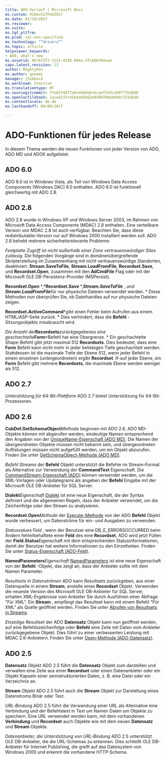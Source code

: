 ```yaml
---
title: ADO-Verlauf | Microsoft Docs
ms.custom: H1Hack27Feb2017
ms.date: 01/19/2017
ms.reviewer: 
ms.suite: 
ms.tgt_pltfrm: 
ms.prod: sql-non-specified
ms.technology: "“drivers”"
ms.topic: article
helpviewer_keywords:
- ADO, what's new
ms.assetid: 667673f2-3151-432b-894a-3fc60b704ea4
caps.latest.revision: 13
author: MightyPen
ms.author: genemi
manager: jhubbard
ms.workload: Inactive
ms.translationtype: MT
ms.sourcegitcommit: f7e6274d77a9cdd4de6cbcaef559ca99f77b3608
ms.openlocfilehash: 1ace4237c41b4a92b62e958970ebb49dcf2156d0
ms.contentlocale: de-de
ms.lasthandoff: 09/09/2017

---
```

# <a name="ado-features-for-each-release"></a>ADO-Funktionen für jedes Release
In diesem Thema werden die neuen Funktionen von jeder Version von ADO, ADO MD und ADOX aufgelistet.

## <a name="ado-60"></a>ADO 6.0
 ADO 6.0 ist in Windows Vista, als Teil von Windows Data Access Components (Windows DAC) 6.0 enthalten. ADO 6.0 ist funktionell gleichwertig mit ADO 2.8.

## <a name="ado-28"></a>ADO 2.8
 ADO 2.8 wurde in Windows XP und Windows Server 2003, im Rahmen von Microsoft Data Access Components (MDAC) 2.8 enthalten. Eine verteilbare Version von MDAC 2.8 ist auch verfügbar. Beachten Sie, dass diese redistributable-Version nur auf Windows 2000 installiert werden soll. ADO 2.8 behebt mehrere sicherheitsrelevante Probleme:

 *Festplatte Zugriff ist nicht außerhalb einer Zone vertrauenswürdiger Sites zulässig.*
Die folgenden Vorgänge sind in domänenübergreifende Skripterstellung im Zusammenhang mit nicht vertrauenswürdige Standorten, deaktiviert: **Stream.SaveToFile**, **Stream.LoadFromFile**, **Recordset.Save**, und **Recordset.Open**, zusammen mit den **AdCmdFile** Flag oder mit der Microsoft OLE DB-Persistenz-Provider (MSPersist).

 **Recordset.Open** *,***Recordset.Save** *,***Stream.SaveToFile** *, und* **Stream.LoadFromFile***für nur physische Dateien verwendet werden.        *
Diese Methoden nun überprüfen Sie, ob Dateihandles auf nur physische Dateien zeigen.

 **Recordset.ActiveCommand***gibt einen Fehler beim Aufrufen aus einem HTML/ASP-Seite zurück.  *
Dies verhindert, dass die **Befehl** -Sitzungsobjekts missbraucht wird.

 *Die Anzahl der***Recordsets***zurückgegebenes eine geschachtelte***Form***Befehl hat eine Obergrenze.        *
Ein geschachtelte Shape-Befehl gibt jetzt maximal 512 **Recordsets**. Dies bedeutet, dass eine **Form** Befehl kann nicht mehr in jeder beliebigen Tiefe geschachtelt werden. Stattdessen ist die maximale Tiefe der Ebene 512, wenn jeder Befehl in einem einzelnen (untergeordneten) ergibt **Recordset**. If-auf jeder Ebene, ein **Form** Befehl gibt mehrere **Recordsets**, die maximale Ebene werden weniger als 512.

## <a name="ado-27"></a>ADO 2.7
 *Unterstützung für 64-Bit-Plattform* ADO 2.7 bietet Unterstützung für 64-Bit-Prozessoren.

## <a name="ado-26"></a>ADO 2.6
 **CubDef.GetSchemaObject***Methode* beginnen mit ADO 2.6, ADO MD-Objekte können mit abgerufen werden, eindeutige Namen entsprechend den Angaben von der [UniqueName-Eigenschaft (ADO MD)](../../ado/reference/ado-md-api/uniquename-property-ado-md.md).   Die Namen der übergeordneten Objekte müssen nicht bekannt sein, und übergeordneten Auflistungen müssen nicht aufgefüllt werden, um ein Objekt abzurufen. Finden Sie unter [GetSchemaObject-Methode (ADO MD)](../../ado/reference/ado-md-api/getschemaobject-method-ado-md.md).

 *Befehl Streams* der **Befehl** Objekt unterstützt die Befehle im Stream-Format als Alternative zur Verwendung der **CommandText** Eigenschaft. Die [CommandStream-Eigenschaft (ADO)](../../ado/reference/ado-api/commandstream-property-ado.md) können verwendet werden, um die XML-Vorlagen oder Updategrams als angeben der **Befehl** Eingabe mit der Microsoft OLE DB-Anbieter für SQL Server.

 **Dialekt***Eigenschaft* [Dialekt](../../ado/reference/ado-api/dialect-property.md) ist eine neue Eigenschaft, die der Syntax definiert und die allgemeinen Regeln, dass der Anbieter verwendet, um die Zeichenfolge oder den Stream zu analysieren.  

 **Recordset.Open***Methode* der [Execute-Methode](../../ado/reference/ado-api/execute-method-ado-command.md) von der ADO **Befehl** Objekt wurde verbessert, um Datenströme für ein- und Ausgaben zu verwenden.  

 *Statusvalues Feld* , wenn der Benutzer eine DB_E_ERRORSOCCURRED beim Ändern fehlerbehaftete einer **Feld** des eine **Recordset**, ADO wird jetzt Füllen der **Field.Status**Eigenschaft mit dem entsprechenden Statusinformationen, damit der Benutzer hat weitere Informationen zu den Einzelheiten. Finden Sie unter [Status-Eigenschaft (ADO-Feld)](../../ado/reference/ado-api/status-property-ado-field.md).

 **NamedParameters***Eigenschaft* [NamedParameters](../../ado/reference/ado-api/namedparameters-property-ado.md) ist eine neue Eigenschaft von der **Befehl** -Objekt, das zeigt an, dass der Anbieter sollte mit dem Namen Parameter.  

 *Resultsets in Datenströmen* ADO kann Resultsets zurückgeben, aus einer Datenquelle in einem **Stream**, anstelle eines **Recordset** Objekt. Verwenden die neueste Version des Microsoft OLE DB-Anbieter für SQL Server, erhalten XML-Ergebnisse vom Anbieter Sie durch Ausführen einer Abfrage "Für XML". Ein **Stream** , empfängt das Resultset kann mit einem Befehl "Für XML" als Quelle geöffnet werden. Finden Sie unter [Abrufen von Resultsets in Streams](../../ado/guide/data/retrieving-resultsets-into-streams.md).

 *Einzeilige Resultset* der ADO **Datensatz** Objekt kann nun geöffnet werden, auf eine Befehlszeichenfolge oder **Befehl** eine Zeile mit Daten vom Anbieter zurückgegebene Objekt. Dies führt zu einer verbesserten Leistung mit MDAC 2.6-Anbietern. Finden Sie unter [Open-Methode (ADO-Datensatz)](../../ado/reference/ado-api/open-method-ado-record.md).

## <a name="ado-25"></a>ADO 2.5
 **Datensatz** *Objekt* ADO 2.5 führt die **Datensatz** Objekt zum darstellen und verwalten eine Zeile aus einer **Recordset** oder einen Datenanbieter oder ein Objekt Kapseln einer semistrukturierten Daten, z. B. eine Datei oder ein Verzeichnis an.

 **Stream** *Objekt* ADO 2.5 führt auch die **Stream** Objekt zur Darstellung eines Datenstroms Binär oder Text.

 *URL-Bindung* ADO 2.5 führt die Verwendung einer URL als Alternative eine Verbindung und der Befehlstext in Text um Namen Daten um Objekte zu speichern. Eine URL verwendet werden kann, mit dem vorhandenen **Verbindung** und **Recordset** auch Objekte wie mit dem neuen **Datensatz** und **Stream** Objekte.

 *Datenanbieter, die Unterstützung von URL-Bindung* ADO 2.5 unterstützt OLE DB-Anbieter, die die URL-Schemas zu erkennen. Dies schließt OLE DB-Anbieter für Internet Publishing, die greift auf das Dateisystem von Windows 2000 und erkennt die vorhandene HTTP-Schema.

